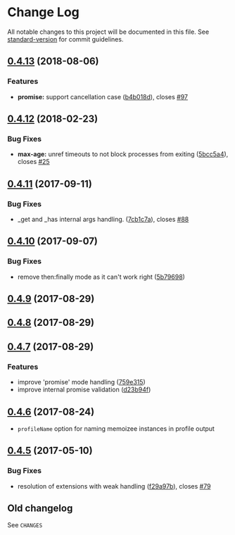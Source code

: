 # Change Log

All notable changes to this project will be documented in this file. See [standard-version](https://github.com/conventional-changelog/standard-version) for commit guidelines.

<a name="0.4.13"></a>
## [0.4.13](https://github.com/medikoo/memoizee/compare/v0.4.12...v0.4.13) (2018-08-06)


### Features

* **promise:** support cancellation case ([b4b018d](https://github.com/medikoo/memoizee/commit/b4b018d)), closes [#97](https://github.com/medikoo/memoizee/issues/97)



<a name="0.4.12"></a>
## [0.4.12](https://github.com/medikoo/memoizee/compare/v0.4.11...v0.4.12) (2018-02-23)


### Bug Fixes

* **max-age:** unref timeouts to not block processes from exiting ([5bcc5a4](https://github.com/medikoo/memoizee/commit/5bcc5a4)), closes [#25](https://github.com/medikoo/memoizee/issues/25)



<a name="0.4.11"></a>
## [0.4.11](https://github.com/medikoo/memoizee/compare/v0.4.10...v0.4.11) (2017-09-11)


### Bug Fixes

* _get and _has internal args handling. ([7cb1c7a](https://github.com/medikoo/memoizee/commit/7cb1c7a)), closes [#88](https://github.com/medikoo/memoizee/issues/88)



<a name="0.4.10"></a>
## [0.4.10](https://github.com/medikoo/memoizee/compare/v0.4.9...v0.4.10) (2017-09-07)


### Bug Fixes

* remove then:finally mode as it can't work right ([5b79698](https://github.com/medikoo/memoizee/commit/5b79698))



<a name="0.4.9"></a>
## [0.4.9](https://github.com/medikoo/memoizee/compare/v0.4.8...v0.4.9) (2017-08-29)



<a name="0.4.8"></a>
## [0.4.8](https://github.com/medikoo/memoizee/compare/v0.4.7...v0.4.8) (2017-08-29)



<a name="0.4.7"></a>
## [0.4.7](https://github.com/medikoo/memoizee/compare/v0.4.6...v0.4.7) (2017-08-29)


### Features

* improve 'promise' mode handling ([759e315](https://github.com/medikoo/memoizee/commit/759e315))
* improve internal promise validation ([d23b94f](https://github.com/medikoo/memoizee/commit/d23b94f))



<a name="0.4.6"></a>
## [0.4.6](https://github.com/medikoo/memoizee/compare/v0.4.5...v0.4.6) (2017-08-24)
* `profileName` option for naming memoizee instances in profile output


<a name="0.4.5"></a>
## [0.4.5](https://github.com/medikoo/memoizee/compare/v0.4.4...v0.4.5) (2017-05-10)


### Bug Fixes

* resolution of extensions with weak handling ([f29a97b](https://github.com/medikoo/memoizee/commit/f29a97b)), closes [#79](https://github.com/medikoo/memoizee/issues/79)

## Old changelog

See `CHANGES`
